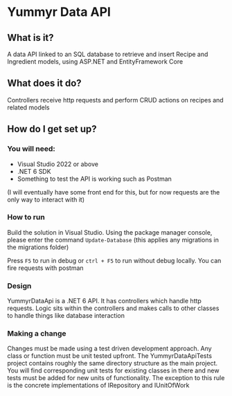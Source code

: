# Yummyr Data API
## What is it?
A data API linked to an SQL database to retrieve and insert Recipe and Ingredient models, using ASP.NET and EntityFramework Core

## What does it do?
Controllers receive http requests and perform CRUD actions on recipes and related models

## How do I get set up?
### You will need:
- Visual Studio 2022 or above
- .NET 6 SDK
- Something to test the API is working such as Postman

(I will eventually have some front end for this, but for now requests are the only way to interact with it)

### How to run
Build the solution in Visual Studio. Using the package manager console, please enter the command `Update-Database` (this applies any migrations in the migrations folder)  
  
Press `F5` to run in debug or `ctrl + F5` to run without debug locally. You can fire requests with postman

### Design
YummyrDataApi is a .NET 6 API. It has controllers which handle http requests. Logic sits within the controllers and makes calls to other classes to handle things like database interaction

### Making a change
Changes must be made using a test driven development approach. Any class or function must be unit tested upfront. The YummyrDataApiTests project contains roughly the same directory structure as the main project. You will find corresponding unit tests for existing classes in there and new tests must be added for new units of functionality. The exception to this rule is the concrete implementations of IRepository and IUnitOfWork
